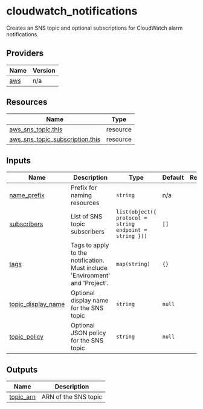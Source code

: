 # cloudwatch_notifications

Creates an SNS topic and optional subscriptions for CloudWatch alarm notifications.

<!-- BEGIN_TF_DOCS -->


## Providers

| Name | Version |
|------|---------|
| <a name="provider_aws"></a> [aws](#provider\_aws) | n/a |

## Resources

| Name | Type |
|------|------|
| [aws_sns_topic.this](https://registry.terraform.io/providers/hashicorp/aws/latest/docs/resources/sns_topic) | resource |
| [aws_sns_topic_subscription.this](https://registry.terraform.io/providers/hashicorp/aws/latest/docs/resources/sns_topic_subscription) | resource |

## Inputs

| Name | Description | Type | Default | Required |
|------|-------------|------|---------|:--------:|
| <a name="input_name_prefix"></a> [name\_prefix](#input\_name\_prefix) | Prefix for naming resources | `string` | n/a | yes |
| <a name="input_subscribers"></a> [subscribers](#input\_subscribers) | List of SNS topic subscribers | ```list(object({ protocol = string endpoint = string }))``` | `[]` | no |
| <a name="input_tags"></a> [tags](#input\_tags) | Tags to apply to the notification. Must include 'Environment' and 'Project'. | `map(string)` | `{}` | no |
| <a name="input_topic_display_name"></a> [topic\_display\_name](#input\_topic\_display\_name) | Optional display name for the SNS topic | `string` | `null` | no |
| <a name="input_topic_policy"></a> [topic\_policy](#input\_topic\_policy) | Optional JSON policy for the SNS topic | `string` | `null` | no |

## Outputs

| Name | Description |
|------|-------------|
| <a name="output_topic_arn"></a> [topic\_arn](#output\_topic\_arn) | ARN of the SNS topic |
<!-- END_TF_DOCS -->
